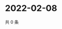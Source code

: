 # 2022-02-08

共 0 条

<!-- BEGIN WEIBO -->
<!-- 最后更新时间 Tue Feb 08 2022 21:07:43 GMT+0800 (China Standard Time) -->

<!-- END WEIBO -->
